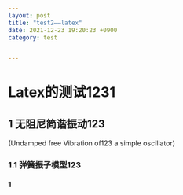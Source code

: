 ```yaml
---
layout: post
title: "test2——latex"
date: 2021-12-23 19:20:23 +0900
category: test


---
```


# Latex的测试1231

## 1 无阻尼简谐振动123

(Undamped free Vibration of123 a simple oscillator)

### 1.1 弹簧振子模型123

#### 	1